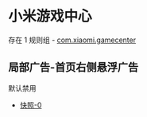 # 小米游戏中心

存在 1 规则组 - [com.xiaomi.gamecenter](/src/apps/com.xiaomi.gamecenter.ts)

## 局部广告-首页右侧悬浮广告

默认禁用

- [快照-0](https://i.gkd.li/i/12715800)
